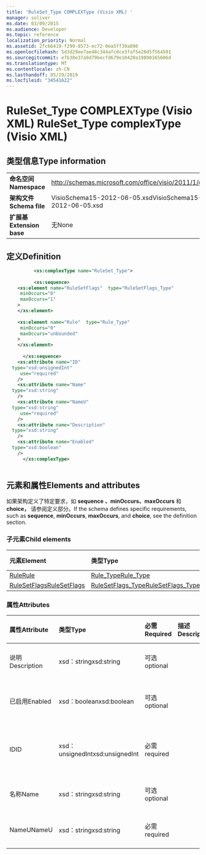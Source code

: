 ```yaml
---
title: 'RuleSet_Type COMPLEXType (Visio XML) '
manager: soliver
ms.date: 03/09/2015
ms.audience: Developer
ms.topic: reference
localization_priority: Normal
ms.assetid: 2fc66419-f299-8573-ec72-0ea5ff39a896
ms.openlocfilehash: 5d3d29ee7ae48c344afcdce3faf5e26d5f564501
ms.sourcegitcommit: e7b38e37a9d79becfd679e10420a19890165606d
ms.translationtype: MT
ms.contentlocale: zh-CN
ms.lasthandoff: 05/29/2019
ms.locfileid: "34541622"
---
```

# <a name="ruleset_type-complextype-visio-xml"></a><span data-ttu-id="56db9-102">RuleSet_Type COMPLEXType (Visio XML) </span><span class="sxs-lookup"><span data-stu-id="56db9-102">RuleSet_Type complexType (Visio XML)</span></span>

## <a name="type-information"></a><span data-ttu-id="56db9-103">类型信息</span><span class="sxs-lookup"><span data-stu-id="56db9-103">Type information</span></span>

|||
|:-----|:-----|
|<span data-ttu-id="56db9-104">**命名空间**</span><span class="sxs-lookup"><span data-stu-id="56db9-104">**Namespace**</span></span> <br/> |http://schemas.microsoft.com/office/visio/2011/1/core  <br/> |
|<span data-ttu-id="56db9-105">**架构文件**</span><span class="sxs-lookup"><span data-stu-id="56db9-105">**Schema file**</span></span> <br/> |<span data-ttu-id="56db9-106">VisioSchema15-2012-06-05.xsd</span><span class="sxs-lookup"><span data-stu-id="56db9-106">VisioSchema15-2012-06-05.xsd</span></span>  <br/> |
|<span data-ttu-id="56db9-107">**扩展基**</span><span class="sxs-lookup"><span data-stu-id="56db9-107">**Extension base**</span></span> <br/> |<span data-ttu-id="56db9-108">无</span><span class="sxs-lookup"><span data-stu-id="56db9-108">None</span></span>  <br/> |
   
## <a name="definition"></a><span data-ttu-id="56db9-109">定义</span><span class="sxs-lookup"><span data-stu-id="56db9-109">Definition</span></span>

```XML
          <xs:complexType name="RuleSet_Type">
          
          <xs:sequence>
    <xs:element name="RuleSetFlags"  type="RuleSetFlags_Type"
     minOccurs="0"
     maxOccurs="1"
    >
    </xs:element>
    
    <xs:element name="Rule"  type="Rule_Type"
     minOccurs="0"
     maxOccurs="unbounded"
    >
    </xs:element>
    
      </xs:sequence>
    <xs:attribute name="ID"
  type="xsd:unsignedInt"
     use="required"
    />
    <xs:attribute name="Name"
  type="xsd:string"
    />
    <xs:attribute name="NameU"
  type="xsd:string"
     use="required"
    />
    <xs:attribute name="Description"
  type="xsd:string"
    />
    <xs:attribute name="Enabled"
  type="xsd:boolean"
    />
      </xs:complexType>
      
```

## <a name="elements-and-attributes"></a><span data-ttu-id="56db9-110">元素和属性</span><span class="sxs-lookup"><span data-stu-id="56db9-110">Elements and attributes</span></span>

<span data-ttu-id="56db9-111">如果架构定义了特定要求，如 **sequence** **、minOccurs、maxOccurs** 和 **choice，** 请参阅定义部分。</span><span class="sxs-lookup"><span data-stu-id="56db9-111">If the schema defines specific requirements, such as **sequence**, **minOccurs**, **maxOccurs**, and **choice**, see the definition section.</span></span> 
  
### <a name="child-elements"></a><span data-ttu-id="56db9-112">子元素</span><span class="sxs-lookup"><span data-stu-id="56db9-112">Child elements</span></span>

|<span data-ttu-id="56db9-113">**元素**</span><span class="sxs-lookup"><span data-stu-id="56db9-113">**Element**</span></span>|<span data-ttu-id="56db9-114">**类型**</span><span class="sxs-lookup"><span data-stu-id="56db9-114">**Type**</span></span>|<span data-ttu-id="56db9-115">**说明**</span><span class="sxs-lookup"><span data-stu-id="56db9-115">**Description**</span></span>|
|:-----|:-----|:-----|
|[<span data-ttu-id="56db9-116">Rule</span><span class="sxs-lookup"><span data-stu-id="56db9-116">Rule</span></span>](rule-element-ruleset_type-complextypevisio-xml.md) <br/> |[<span data-ttu-id="56db9-117">Rule_Type</span><span class="sxs-lookup"><span data-stu-id="56db9-117">Rule_Type</span></span>](rule_type-complextypevisio-xml.md) <br/> ||
|[<span data-ttu-id="56db9-118">RuleSetFlags</span><span class="sxs-lookup"><span data-stu-id="56db9-118">RuleSetFlags</span></span>](rulesetflags-element-ruleset_type-complextypevisio-xml.md) <br/> |[<span data-ttu-id="56db9-119">RuleSetFlags_Type</span><span class="sxs-lookup"><span data-stu-id="56db9-119">RuleSetFlags_Type</span></span>](rulesetflags_type-complextypevisio-xml.md) <br/> ||
   
### <a name="attributes"></a><span data-ttu-id="56db9-120">属性</span><span class="sxs-lookup"><span data-stu-id="56db9-120">Attributes</span></span>

|<span data-ttu-id="56db9-121">**属性**</span><span class="sxs-lookup"><span data-stu-id="56db9-121">**Attribute**</span></span>|<span data-ttu-id="56db9-122">**类型**</span><span class="sxs-lookup"><span data-stu-id="56db9-122">**Type**</span></span>|<span data-ttu-id="56db9-123">**必需**</span><span class="sxs-lookup"><span data-stu-id="56db9-123">**Required**</span></span>|<span data-ttu-id="56db9-124">**描述**</span><span class="sxs-lookup"><span data-stu-id="56db9-124">**Description**</span></span>|<span data-ttu-id="56db9-125">**可能的值**</span><span class="sxs-lookup"><span data-stu-id="56db9-125">**Possible values**</span></span>|
|:-----|:-----|:-----|:-----|:-----|
|<span data-ttu-id="56db9-126">说明</span><span class="sxs-lookup"><span data-stu-id="56db9-126">Description</span></span>  <br/> |<span data-ttu-id="56db9-127">xsd：string</span><span class="sxs-lookup"><span data-stu-id="56db9-127">xsd:string</span></span>  <br/> |<span data-ttu-id="56db9-128">可选</span><span class="sxs-lookup"><span data-stu-id="56db9-128">optional</span></span>  <br/> ||<span data-ttu-id="56db9-129">xsd：string 类型的值。</span><span class="sxs-lookup"><span data-stu-id="56db9-129">Values of the xsd:string type.</span></span>  <br/> |
|<span data-ttu-id="56db9-130">已启用</span><span class="sxs-lookup"><span data-stu-id="56db9-130">Enabled</span></span>  <br/> |<span data-ttu-id="56db9-131">xsd：boolean</span><span class="sxs-lookup"><span data-stu-id="56db9-131">xsd:boolean</span></span>  <br/> |<span data-ttu-id="56db9-132">可选</span><span class="sxs-lookup"><span data-stu-id="56db9-132">optional</span></span>  <br/> ||<span data-ttu-id="56db9-133">xsd：boolean 类型的值。</span><span class="sxs-lookup"><span data-stu-id="56db9-133">Values of the xsd:boolean type.</span></span>  <br/> |
|<span data-ttu-id="56db9-134">ID</span><span class="sxs-lookup"><span data-stu-id="56db9-134">ID</span></span>  <br/> |<span data-ttu-id="56db9-135">xsd：unsignedInt</span><span class="sxs-lookup"><span data-stu-id="56db9-135">xsd:unsignedInt</span></span>  <br/> |<span data-ttu-id="56db9-136">必需</span><span class="sxs-lookup"><span data-stu-id="56db9-136">required</span></span>  <br/> ||<span data-ttu-id="56db9-137">xsd：unsignedInt 类型的值。</span><span class="sxs-lookup"><span data-stu-id="56db9-137">Values of the xsd:unsignedInt type.</span></span>  <br/> |
|<span data-ttu-id="56db9-138">名称</span><span class="sxs-lookup"><span data-stu-id="56db9-138">Name</span></span>  <br/> |<span data-ttu-id="56db9-139">xsd：string</span><span class="sxs-lookup"><span data-stu-id="56db9-139">xsd:string</span></span>  <br/> |<span data-ttu-id="56db9-140">可选</span><span class="sxs-lookup"><span data-stu-id="56db9-140">optional</span></span>  <br/> ||<span data-ttu-id="56db9-141">xsd：string 类型的值。</span><span class="sxs-lookup"><span data-stu-id="56db9-141">Values of the xsd:string type.</span></span>  <br/> |
|<span data-ttu-id="56db9-142">NameU</span><span class="sxs-lookup"><span data-stu-id="56db9-142">NameU</span></span>  <br/> |<span data-ttu-id="56db9-143">xsd：string</span><span class="sxs-lookup"><span data-stu-id="56db9-143">xsd:string</span></span>  <br/> |<span data-ttu-id="56db9-144">必需</span><span class="sxs-lookup"><span data-stu-id="56db9-144">required</span></span>  <br/> ||<span data-ttu-id="56db9-145">xsd：string 类型的值。</span><span class="sxs-lookup"><span data-stu-id="56db9-145">Values of the xsd:string type.</span></span>  <br/> |
   

